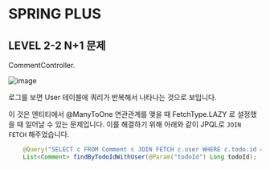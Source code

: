 # SPRING PLUS
## LEVEL 2-2 N+1 문제
CommentController.

![image](https://github.com/user-attachments/assets/74ead1d3-dae6-4f7b-9c96-297ac05915df)

로그를 보면 User 테이블에 쿼리가 반복해서 나타나는 것으로 보입니다.

이 것은 엔티티에서 @ManyToOne 연관관계를 맺을 때 FetchType.LAZY 로 설정했을 때 일어날 수 있는 문제입니다.
이를 해결하기 위해 아래와 같이 JPQL로 ```JOIN FETCH``` 해주었습니다. 
```java
    @Query("SELECT c FROM Comment c JOIN FETCH c.user WHERE c.todo.id = :todoId")
    List<Comment> findByTodoIdWithUser(@Param("todoId") Long todoId);
```
